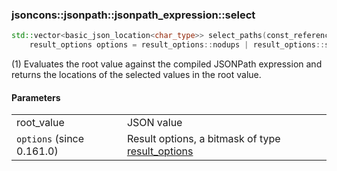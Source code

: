 ### jsoncons::jsonpath::jsonpath_expression::select

```cpp
std::vector<basic_json_location<char_type>> select_paths(const_reference root_value,
    result_options options = result_options::nodups | result_options::sort);                                                 (1) (since 0.172.0)
```

(1) Evaluates the root value against the compiled JSONPath expression and returns the
locations of the selected values in the root value.

#### Parameters

<table>
  <tr>
    <td>root_value</td>
    <td>JSON value</td> 
  </tr>
  <tr>
    <td><code>options</code> (since 0.161.0)</td>
    <td>Result options, a bitmask of type <a href="../result_options.md">result_options</></td> 
  </tr>
</table>

